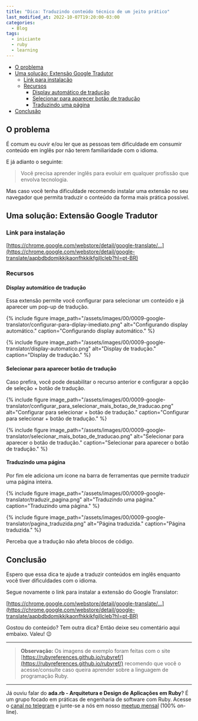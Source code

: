 ```yaml
---
title: "Dica: Traduzindo conteúdo técnico de um jeito prático"
last_modified_at: 2022-10-07T19:20:00-03:00
categories:
  - Blog
tags:
  - iniciante
  - ruby
  - learning
---
```


- [O problema](#o-problema)
- [Uma solução: Extensão Google Tradutor](#uma-solução-extensão-google-tradutor)
  - [Link para instalação](#link-para-instalação)
  - [Recursos](#recursos)
    - [Display automático de tradução](#display-automático-de-tradução)
    - [Selecionar para aparecer botão de tradução](#selecionar-para-aparecer-botão-de-tradução)
    - [Traduzindo uma página](#traduzindo-uma-página)
- [Conclusão](#conclusão)

## O problema

É comum eu ouvir e/ou ler que as pessoas tem dificuldade em consumir conteúdo em inglês por não terem familiaridade com o idioma.

E já adianto o seguinte:

> Você precisa aprender inglês para evoluir em qualquer profissão que envolva tecnologia.

Mas caso você tenha dificuldade recomendo instalar uma extensão no seu navegador que permita traduzir o conteúdo da forma mais prática possível.

## Uma solução: Extensão Google Tradutor

### Link para instalação

[https://chrome.google.com/webstore/detail/google-translate/...](https://chrome.google.com/webstore/detail/google-translate/aapbdbdomjkkjkaonfhkkikfgjllcleb?hl=pt-BR)

### Recursos

#### Display automático de tradução

Essa extensão permite você configurar para selecionar um conteúdo e já aparecer um pop-up de tradução.

{% include figure image_path="/assets/images/00/0009-google-translator/configurar-para-diplay-imediato.png" alt="Configurando display automático." caption="Configurando display automático." %}

{% include figure image_path="/assets/images/00/0009-google-translator/display-automatico.png" alt="Display de tradução." caption="Display de tradução." %}

#### Selecionar para aparecer botão de tradução

Caso prefira, você pode desabilitar o recurso anterior e configurar a opção de seleção + botão de tradução.

{% include figure image_path="/assets/images/00/0009-google-translator/configurar_para_selecionar_mais_botao_de_traducao.png" alt="Configurar para selecionar + botão de tradução." caption="Configurar para selecionar + botão de tradução." %}

{% include figure image_path="/assets/images/00/0009-google-translator/selecionar_mais_botao_de_traducao.png" alt="Selecionar para aparecer o botão de tradução." caption="Selecionar para aparecer o botão de tradução." %}

#### Traduzindo uma página

Por fim ele adiciona um ícone na barra de ferramentas que permite traduzir uma página inteira.

{% include figure image_path="/assets/images/00/0009-google-translator/traduzir_pagina.png" alt="Traduzindo uma página." caption="Traduzindo uma página." %}

{% include figure image_path="/assets/images/00/0009-google-translator/pagina_traduzida.png" alt="Página traduzida." caption="Página traduzida." %}

Perceba que a tradução não afeta blocos de código.

## Conclusão

Espero que essa dica te ajude a traduzir conteúdos em inglês enquanto você tiver dificuldades com o idioma.

Segue novamente o link para instalar a extensão do Google Translator:

[https://chrome.google.com/webstore/detail/google-translate/...](https://chrome.google.com/webstore/detail/google-translate/aapbdbdomjkkjkaonfhkkikfgjllcleb?hl=pt-BR)

Gostou do conteúdo? Tem outra dica? Então deixe seu comentário aqui embaixo. Valeu! 😉

---

> **Observação:** Os imagens de exemplo foram feitas com o site [https://rubyreferences.github.io/rubyref/](https://rubyreferences.github.io/rubyref/) recomendo que você o acesse/consulte caso queira aprender sobre a linguagem de programação Ruby.

---

Já ouviu falar do **ada.rb - Arquitetura e Design de Aplicações em Ruby**? É um grupo focado em práticas de engenharia de software com Ruby. Acesse o <a href="https://t.me/ruby_arch_design_br" target="_blank">canal no telegram</a> e junte-se a nós em nosso <a href="https://meetup.com/pt-BR/arquitetura-e-design-de-aplicacoes-ruby/" target="_blank">meetup mensal</a> (100% on-line).

